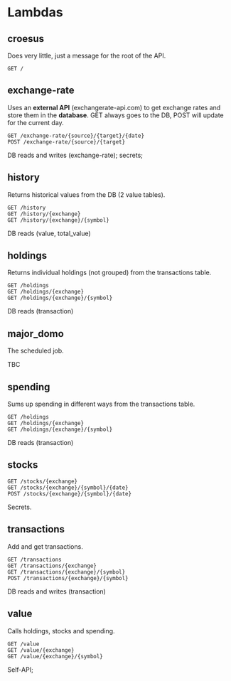 # Lambdas

## croesus

Does very little, just a message for the root of the API.

```
GET /
```

## exchange-rate

Uses an **external API** (exchangerate-api.com) to get exchange rates and store them in the **database**. GET always goes to the DB, POST will update for the current day.

```
GET /exchange-rate/{source}/{target}/{date}
POST /exchange-rate/{source}/{target}
```

DB reads and writes (exchange-rate); secrets;

## history

Returns historical values from the DB (2 value tables).

```
GET /history
GET /history/{exchange}
GET /history/{exchange}/{symbol}
```

DB reads (value, total_value)

## holdings

Returns individual holdings (not grouped) from the transactions table.

```
GET /holdings
GET /holdings/{exchange}
GET /holdings/{exchange}/{symbol}
```

DB reads (transaction)

## major_domo

The scheduled job.

TBC

## spending

Sums up spending in different ways from the transactions table.

```
GET /holdings
GET /holdings/{exchange}
GET /holdings/{exchange}/{symbol}
```

DB reads (transaction)

## stocks

```
GET /stocks/{exchange}
GET /stocks/{exchange}/{symbol}/{date}
POST /stocks/{exchange}/{symbol}/{date}
```

Secrets.

## transactions

Add and get transactions.

```
GET /transactions
GET /transactions/{exchange}
GET /transactions/{exchange}/{symbol}
POST /transactions/{exchange}/{symbol}
```

DB reads and writes (transaction)

## value

Calls holdings, stocks and spending.

```
GET /value
GET /value/{exchange}
GET /value/{exchange}/{symbol}
```

Self-API;
